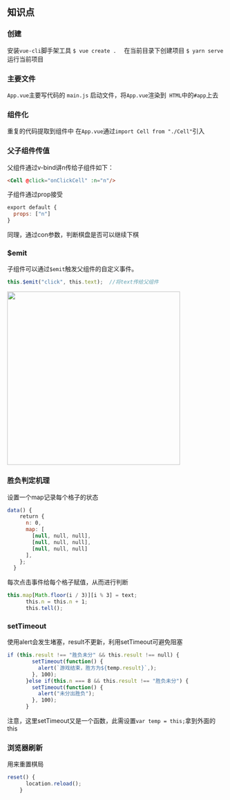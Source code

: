 ## 知识点
### 创建
安装`vue-cli`脚手架工具
`$ vue create .  ` 在当前目录下创建项目
`$ yarn serve  ` 运行当前项目


### 主要文件
`App.vue`主要写代码的
`main.js` 启动文件，将`App.vue`渲染到` HTML`中的` #app `上去

### 组件化
重复的代码提取到组件中
在`App.vue`通过`import Cell from "./Cell"`引入

### 父子组件传值
父组件通过v-bind讲n传给子组件如下：
```html
<Cell @click="onClickCell" :n="n"/>
```
子组件通过prop接受
```javascript
export default {
  props: ["n"]
}
```
同理，通过con参数，判断棋盘是否可以继续下棋

### $emit
子组件可以通过`$emit`触发父组件的自定义事件。
```javascript
this.$emit("click", this.text);  //将text传给父组件
```
<img src='' width=400></img>


### 胜负判定机理
设置一个map记录每个格子的状态
```javascript
data() {
    return {
      n: 0,
      map: [
        [null, null, null],
        [null, null, null],
        [null, null, null]
      ],
    };
  }
```
每次点击事件给每个格子赋值，从而进行判断
```javascript
this.map[Math.floor(i / 3)][i % 3] = text;
      this.n = this.n + 1;
      this.tell();
```



### setTimeout
使用alert会发生堵塞，result不更新，利用setTimeout可避免阻塞
```javascript
if (this.result !== "胜负未分" && this.result !== null) {
        setTimeout(function() {
          alert(`游戏结束，胜方为${temp.result}`,);
        }, 100);
      }else if(this.n === 8 && this.result !== "胜负未分") {
        setTimeout(function() {
          alert("未分出胜负");
        }, 100);
      }
```
注意，这里setTimeout又是一个函数，此需设置`var temp = this;`拿到外面的this



### 浏览器刷新
用来重置棋局
```javascript
reset() {
      location.reload();
    }
```
